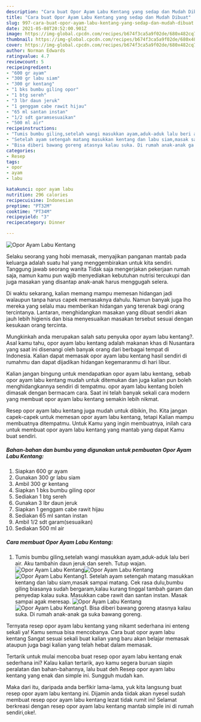 ```yaml
---
description: "Cara buat Opor Ayam Labu Kentang yang sedap dan Mudah Dibuat"
title: "Cara buat Opor Ayam Labu Kentang yang sedap dan Mudah Dibuat"
slug: 997-cara-buat-opor-ayam-labu-kentang-yang-sedap-dan-mudah-dibuat
date: 2021-05-08T20:52:00.901Z
image: https://img-global.cpcdn.com/recipes/b674f3ca5a9f02de/680x482cq70/opor-ayam-labu-kentang-foto-resep-utama.jpg
thumbnail: https://img-global.cpcdn.com/recipes/b674f3ca5a9f02de/680x482cq70/opor-ayam-labu-kentang-foto-resep-utama.jpg
cover: https://img-global.cpcdn.com/recipes/b674f3ca5a9f02de/680x482cq70/opor-ayam-labu-kentang-foto-resep-utama.jpg
author: Norman Edwards
ratingvalue: 4.7
reviewcount: 5
recipeingredient:
- "600 gr ayam"
- "300 gr labu siam"
- "300 gr kentang"
- "1 bks bumbu giling opor"
- "1 btg sereh"
- "3 lbr daun jeruk"
- "1 genggam cabe rawit hijau"
- "65 ml santan instan"
- "1/2 sdt garamsesuaikan"
- "500 ml air"
recipeinstructions:
- "Tumis bumbu giling,setelah wangi masukkan ayam,aduk-aduk lalu beri air. Aku tambahin daun jeruk dan sereh. Tutup wajan."
- "Setelah ayam setengah matang masukkan kentang dan labu siam,masak sampai matang. Cek rasa dulu,bumbu giling biasanya sudah bergaram,kalau kurang tinggal tambah garam dan penyedap kalau suka. Masukkan cabe rawit dan santan instan. Masak sampai agak meresap."
- "Bisa diberi bawang goreng atasnya kalau suka. Di rumah anak-anak ga suka bawang goreng."
categories:
- Resep
tags:
- opor
- ayam
- labu

katakunci: opor ayam labu 
nutrition: 296 calories
recipecuisine: Indonesian
preptime: "PT32M"
cooktime: "PT34M"
recipeyield: "3"
recipecategory: Dinner

---
```



![Opor Ayam Labu Kentang](https://img-global.cpcdn.com/recipes/b674f3ca5a9f02de/680x482cq70/opor-ayam-labu-kentang-foto-resep-utama.jpg)

Selaku seorang yang hobi memasak, menyajikan panganan mantab pada keluarga adalah suatu hal yang menggembirakan untuk kita sendiri. Tanggung jawab seorang  wanita Tidak saja mengerjakan pekerjaan rumah saja, namun kamu pun wajib menyediakan kebutuhan nutrisi tercukupi dan juga masakan yang disantap anak-anak harus menggugah selera.

Di waktu  sekarang, kalian memang mampu memesan hidangan jadi walaupun tanpa harus capek memasaknya dahulu. Namun banyak juga lho mereka yang selalu mau memberikan hidangan yang terenak bagi orang tercintanya. Lantaran, menghidangkan masakan yang dibuat sendiri akan jauh lebih higienis dan bisa menyesuaikan masakan tersebut sesuai dengan kesukaan orang tercinta. 



Mungkinkah anda merupakan salah satu penyuka opor ayam labu kentang?. Asal kamu tahu, opor ayam labu kentang adalah makanan khas di Nusantara yang saat ini disenangi oleh banyak orang dari berbagai tempat di Indonesia. Kalian dapat memasak opor ayam labu kentang hasil sendiri di rumahmu dan dapat dijadikan hidangan kegemaranmu di hari libur.

Kalian jangan bingung untuk mendapatkan opor ayam labu kentang, sebab opor ayam labu kentang mudah untuk ditemukan dan juga kalian pun boleh menghidangkannya sendiri di tempatmu. opor ayam labu kentang boleh dimasak dengan bermacam cara. Saat ini telah banyak sekali cara modern yang membuat opor ayam labu kentang semakin lebih nikmat.

Resep opor ayam labu kentang juga mudah untuk dibikin, lho. Kita jangan capek-capek untuk memesan opor ayam labu kentang, tetapi Kalian mampu membuatnya ditempatmu. Untuk Kamu yang ingin membuatnya, inilah cara untuk membuat opor ayam labu kentang yang mantab yang dapat Kamu buat sendiri.

<!--inarticleads1-->

##### Bahan-bahan dan bumbu yang digunakan untuk pembuatan Opor Ayam Labu Kentang:

1. Siapkan 600 gr ayam
1. Gunakan 300 gr labu siam
1. Ambil 300 gr kentang
1. Siapkan 1 bks bumbu giling opor
1. Sediakan 1 btg sereh
1. Gunakan 3 lbr daun jeruk
1. Siapkan 1 genggam cabe rawit hijau
1. Sediakan 65 ml santan instan
1. Ambil 1/2 sdt garam(sesuaikan)
1. Sediakan 500 ml air




<!--inarticleads2-->

##### Cara membuat Opor Ayam Labu Kentang:

1. Tumis bumbu giling,setelah wangi masukkan ayam,aduk-aduk lalu beri air. Aku tambahin daun jeruk dan sereh. Tutup wajan.
<img src="https://img-global.cpcdn.com/steps/3c58324c3297c9a5/160x128cq70/opor-ayam-labu-kentang-langkah-memasak-1-foto.jpg" alt="Opor Ayam Labu Kentang"><img src="https://img-global.cpcdn.com/steps/03f5c1809cd6d2ee/160x128cq70/opor-ayam-labu-kentang-langkah-memasak-1-foto.jpg" alt="Opor Ayam Labu Kentang"><img src="https://img-global.cpcdn.com/steps/02e9b3a715c03e0c/160x128cq70/opor-ayam-labu-kentang-langkah-memasak-1-foto.jpg" alt="Opor Ayam Labu Kentang">1. Setelah ayam setengah matang masukkan kentang dan labu siam,masak sampai matang. Cek rasa dulu,bumbu giling biasanya sudah bergaram,kalau kurang tinggal tambah garam dan penyedap kalau suka. Masukkan cabe rawit dan santan instan. Masak sampai agak meresap.
<img src="https://img-global.cpcdn.com/steps/8f06ea723dd45927/160x128cq70/opor-ayam-labu-kentang-langkah-memasak-2-foto.jpg" alt="Opor Ayam Labu Kentang"><img src="https://img-global.cpcdn.com/steps/ca058ecadf5f45cd/160x128cq70/opor-ayam-labu-kentang-langkah-memasak-2-foto.jpg" alt="Opor Ayam Labu Kentang">1. Bisa diberi bawang goreng atasnya kalau suka. Di rumah anak-anak ga suka bawang goreng.




Ternyata resep opor ayam labu kentang yang nikamt sederhana ini enteng sekali ya! Kamu semua bisa mencobanya. Cara buat opor ayam labu kentang Sangat sesuai sekali buat kalian yang baru akan belajar memasak ataupun juga bagi kalian yang telah hebat dalam memasak.

Tertarik untuk mulai mencoba buat resep opor ayam labu kentang enak sederhana ini? Kalau kalian tertarik, ayo kamu segera buruan siapin peralatan dan bahan-bahannya, lalu buat deh Resep opor ayam labu kentang yang enak dan simple ini. Sungguh mudah kan. 

Maka dari itu, daripada anda berfikir lama-lama, yuk kita langsung buat resep opor ayam labu kentang ini. Dijamin anda tiidak akan nyesel sudah membuat resep opor ayam labu kentang lezat tidak rumit ini! Selamat berkreasi dengan resep opor ayam labu kentang mantab simple ini di rumah sendiri,oke!.

